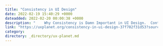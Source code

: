 ```yaml
---
title: "Consistency in UI Design"
date: 2022-02-19 15:40:29 +0000
dateadded: 2022-02-20 00:00:38 +0000
description: "    Why Consistency is Damn Important in UI Design.  Continue reading on UX Planet »  "
link: "https://uxplanet.org/consistency-in-ui-design-37f702f31d53?source=rss----819cc2aaeee0---4"
category:
directory: _directory/ux-planet.md
---
```

